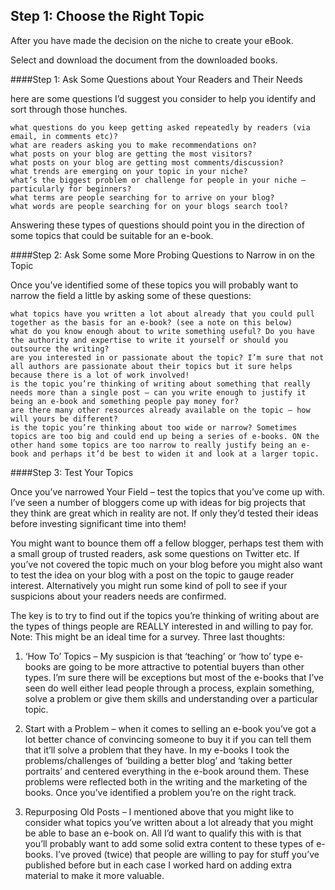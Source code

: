 ## Step 1: Choose the Right Topic

After you have made the decision on the niche to create your eBook.

Select and download the document from the downloaded books.

####Step 1: Ask Some Questions about Your Readers and Their Needs

here are some questions I’d suggest you consider to help you identify and sort through those hunches.

    what questions do you keep getting asked repeatedly by readers (via email, in comments etc)?
    what are readers asking you to make recommendations on?
    what posts on your blog are getting the most visitors?
    what posts on your blog are getting most comments/discussion?
    what trends are emerging on your topic in your niche?
    what’s the biggest problem or challenge for people in your niche – particularly for beginners?
    what terms are people searching for to arrive on your blog?
    what words are people searching for on your blogs search tool?

Answering these types of questions should point you in the direction of some topics that could be suitable for an e-book.

####Step 2: Ask Some some More Probing Questions to Narrow in on the Topic

Once you’ve identified some of these topics you will probably want to narrow the field a little by asking some of these questions:

    what topics have you written a lot about already that you could pull together as the basis for an e-book? (see a note on this below)
    what do you know enough about to write something useful? Do you have the authority and expertise to write it yourself or should you outsource the writing?
    are you interested in or passionate about the topic? I’m sure that not all authors are passionate about their topics but it sure helps because there is a lot of work involved!
    is the topic you’re thinking of writing about something that really needs more than a single post – can you write enough to justify it being an e-book and something people pay money for?
    are there many other resources already available on the topic – how will yours be different?
    is the topic you’re thinking about too wide or narrow? Sometimes topics are too big and could end up being a series of e-books. ON the other hand some topics are too narrow to really justify being an e-book and perhaps it’d be best to widen it and look at a larger topic.

####Step 3: Test Your Topics

Once you’ve narrowed Your Field – test the topics that you’ve come up with. I’ve seen a number of bloggers come up with ideas for big projects that they think are great which in reality are not. If only they’d tested their ideas before investing significant time into them!

You might want to bounce them off a fellow blogger, perhaps test them with a small group of trusted readers, ask some questions on Twitter etc. If you’ve not covered the topic much on your blog before you might also want to test the idea on your blog with a post on the topic to gauge reader interest. Alternatively you might run some kind of poll to see if your suspicions about your readers needs are confirmed.

The key is to try to find out if the topics you’re thinking of writing about are the types of things people are REALLY interested in and willing to pay for. Note: This might be an ideal time for a survey.
Three last thoughts:

1. ‘How To’ Topics – My suspicion is that ‘teaching’ or ‘how to’ type e-books are going to be more attractive to potential buyers than other types. I’m sure there will be exceptions but most of the e-books that I’ve seen do well either lead people through a process, explain something, solve a problem or give them skills and understanding over a particular topic.

2. Start with a Problem – when it comes to selling an e-book you’ve got a lot better chance of convincing someone to buy it if you can tell them that it’ll solve a problem that they have. In my e-books I took the problems/challenges of ‘building a better blog’ and ‘taking better portraits’ and centered everything in the e-book around them. These problems were reflected both in the writing and the marketing of the books. Once you’ve identified a problem you’re on the right track.

3. Repurposing Old Posts – I mentioned above that you might like to consider what topics you’ve written about a lot already that you might be able to base an e-book on. All I’d want to qualify this with is that you’ll probably want to add some solid extra content to these types of e-books. I’ve proved (twice) that people are willing to pay for stuff you’ve published before but in each case I worked hard on adding extra material to make it more valuable.
